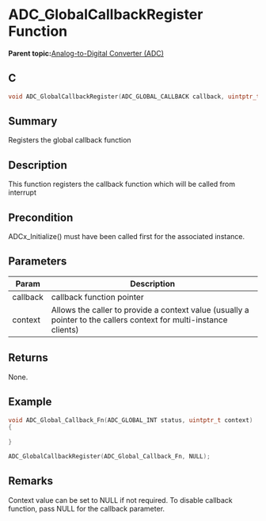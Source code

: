 # ADC\_GlobalCallbackRegister Function

**Parent topic:**[Analog-to-Digital Converter \(ADC\)](GUID-FA022CD9-1025-47D5-B8BC-A27AC49112D8.md)

## C

```c
void ADC_GlobalCallbackRegister(ADC_GLOBAL_CALLBACK callback, uintptr_t context)
```

## Summary

Registers the global callback function

## Description

This function registers the callback function which will be called from interrupt

## Precondition

ADCx\_Initialize\(\) must have been called first for the associated instance.

## Parameters

|Param|Description|
|-----|-----------|
|callback|callback function pointer|
|context|Allows the caller to provide a context value \(usually a pointer to the callers context for multi-instance clients\)|

## Returns

None.

## Example

```c
void ADC_Global_Callback_Fn(ADC_GLOBAL_INT status, uintptr_t context)
{
    
}

ADC_GlobalCallbackRegister(ADC_Global_Callback_Fn, NULL);
```

## Remarks

Context value can be set to NULL if not required. To disable callback function, pass NULL for the callback parameter.

